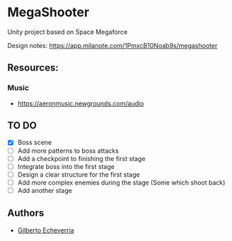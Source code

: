 # MegaShooter
Unity project based on Space Megaforce

Design notes:
https://app.milanote.com/1PmxcB10Noab9s/megashooter

## Resources:

### Music
- https://aeronmusic.newgrounds.com/audio


## TO DO

- [x] Boss scene
- [ ] Add more patterns to boss attacks
- [ ] Add a checkpoint to finishing the first stage
- [ ] Integrate boss into the first stage
- [ ] Design a clear structure for the first stage
- [ ] Add more complex enemies during the stage (Some which shoot back)
- [ ] Add another stage

## Authors
- [Gilberto Echeverria](https://github.com/gilecheverria)
